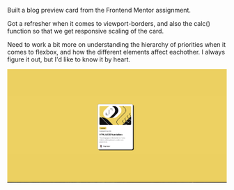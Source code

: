 Built a blog preview card from the Frontend Mentor assignment. 

Got a refresher when it comes to viewport-borders, and also the calc() function so that we get responsive scaling of the card. 

Need to work a bit more on understanding the hierarchy of priorities when it comes to flexbox, and how the different elements affect eachother. I always figure it out, but I'd like to know it by heart. 



![](./screenshot.png)
